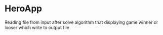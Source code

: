 # HeroApp
Reading file from input after solve algorithm that displaying game winner or looser which write to output file


